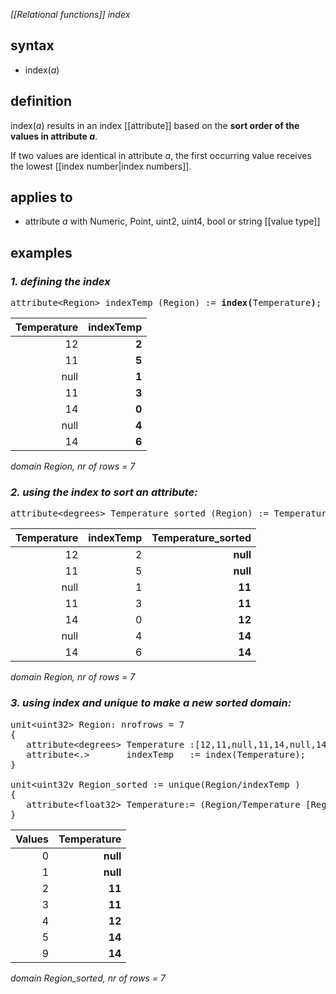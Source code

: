 *[[Relational functions]] index*

## syntax

- index(*a*)

## definition

index(*a*) results in an index [[attribute]] based on the <B>sort order of the values in attribute *a*</B>.

If two values are identical in attribute *a*, the first occurring value receives the lowest [[index number|index numbers]].

## applies to

- attribute *a* with Numeric, Point, uint2, uint4, bool or string [[value type]]

## examples

### _1. defining the index_
<pre>
attribute&lt;Region&gt; indexTemp (Region) := <B>index(</B>Temperature<B>)</B>;
</pre>

| Temperature |**indexTemp** |
|------------:|-------------:|
| 12          | **2**        |
| 11          | **5**        |
| null        | **1**        |
| 11          | **3**        |
| 14          | **0**        |
| null        | **4**        |
| 14          | **6**        |

*domain Region, nr of rows = 7*


### _2. using the index to sort an attribute:_

<pre>
attribute&lt;degrees&gt; Temperature_sorted (Region) := Temperature<B>[indexTemp]</B>;
</pre>

| Temperature |indexTemp |**Temperature_sorted** |
|------------:|---------:|----------------------:|
| 12          | 2        |**null**               |
| 11          | 5        |**null**               |
| null        | 1        |**11**                 |
| 11          | 3        |**11**                 |
| 14          | 0        |**12**                 |
| null        | 4        |**14**                 |
| 14          | 6        |**14**                 |

*domain Region, nr of rows = 7*


### _3. using index and unique to make a new sorted domain:_

<pre>
unit&lt;uint32&gt; Region: nrofrows = 7
{
   attribute&lt;degrees&gt; Temperature :[12,11,null,11,14,null,14];
   attribute&lt;.&gt;       indexTemp   := index(Temperature);
}

unit&lt;uint32v Region_sorted := unique(Region/indexTemp )
{
   attribute&lt;float32&gt; Temperature:= (Region/Temperature [Region/indexTemp])[values];
}
</pre>

| Values|**Temperature**|
|------:|--------------:|
| 0     |**null**       |
| 1     |**null**       |
| 2     |**11**         |
| 3     |**11**         |
| 4     |**12**         |
| 5     |**14**         |
| 9     |**14**         |

*domain Region_sorted, nr of rows = 7*
